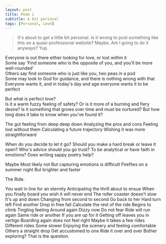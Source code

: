 ```yaml
---
layout: post
title: Poem 1
subtitle: A bit personal
tags: [Personal, Love]
---
```


> It's about to get a little bit personal.  Is it wrong to post something like this on a quasi-professional website? Maybe.  Am I going to do it anyways? Yup.



Everyone is out there either looking for love, or lost within it  
Some say 'Find someone who is the opposite of you, and you'll be more well-rounded'  
Others say find someone who is just like you, two peas in a pod  
Some may look to God for guidance, and there is nothing wrong with that 
Everyone wants it, and in today's day and age everyone wants it to be perfect

But what is perfect love?  
Is it a warm fuzzy feeling of safety?
Or is it more of a burning and fiery desire?
Is it something that grows over time and must be nurtured?
But how long does it take to know when you've found it?

The gut feeling from deep deep down
Analyzing the pros and cons
Feeling lost without them
Calculating a future trajectory
Wishing it was more straightforward

When do you decide to let it go?
Should you make a hard break or leave it open?
Who's advice should you go trust?
To be analytical or have faith in emotions?
Does writing sappy poetry help?

Maybe
Most likely not
But capturing emotions is difficult
Fireflies on a summer night
But brighter and faster

The Ride.

You wait in line for an eternity
Anticipating the thrill about to ensue
When you finally board you wish it will never end
The roller coaster doesn't slow
It's up and down
Changing from second to second
Go back to her
Hard turn left
Find another
Drop in free fall
Calculate the rest of the ride
Begins to climb
Tingling feeling
Around again
Dizzy now
Do not fear
Ride will run again
Same ride or another
If you are up for it
Getting off leaves you in vertigo
Boarding again does not feel right
Maybe it takes a few rides
Different rides
Some slower
Enjoying the scenery and feeling comfortable
Others a straight drop
Get accustomed to one
Ride it over and over
Bother exploring?
That is the question.





